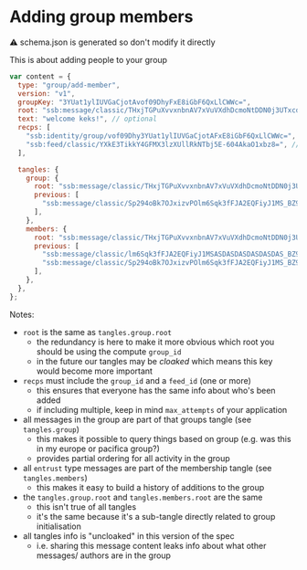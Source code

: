 # Adding group members

:warning: schema.json is generated so don't modify it directly

This is about adding people to your group

```js
var content = {
  type: "group/add-member",
  version: "v1",
  groupKey: "3YUat1ylIUVGaCjotAvof09DhyFxE8iGbF6QxLlCWWc=",
  root: "ssb:message/classic/THxjTGPuXvvxnbnAV7xVuVXdhDcmoNtDDN0j3UTxcd8=",
  text: "welcome keks!", // optional
  recps: [
    "ssb:identity/group/vof09Dhy3YUat1ylIUVGaCjotAFxE8iGbF6QxLlCWWc=", // group_id
    "ssb:feed/classic/YXkE3TikkY4GFMX3lzXUllRkNTbj5E-604AkaO1xbz8=", // feed_id (for new person)
  ],

  tangles: {
    group: {
      root: "ssb:message/classic/THxjTGPuXvvxnbnAV7xVuVXdhDcmoNtDDN0j3UTxcd8=",
      previous: [
        "ssb:message/classic/Sp294oBk7OJxizvPOlm6Sqk3fFJA2EQFiyJ1MS_BZ9E=",
      ],
    },
    members: {
      root: "ssb:message/classic/THxjTGPuXvvxnbnAV7xVuVXdhDcmoNtDDN0j3UTxcd8=",
      previous: [
        "ssb:message/classic/lm6Sqk3fFJA2EQFiyJ1MSASDASDASDASDASDAS_BZ9E=",
        "ssb:message/classic/Sp294oBk7OJxizvPOlm6Sqk3fFJA2EQFiyJ1MS_BZ9E=",
      ],
    },
  },
};
```

Notes:

- `root` is the same as `tangles.group.root`
  - the redundancy is here to make it more obvious which root you should be using the compute `group_id`
  - in the future our tangles may be _cloaked_ which means this key would become more important
- `recps` must include the `group_id` and a `feed_id` (one or more)
  - this ensures that everyone has the same info about who's been added
  - if including multiple, keep in mind `max_attempts` of your application
- all messages in the group are part of that groups tangle (see `tangles.group`)
  - this makes it possible to query things based on group (e.g. was this in my europe or pacifica group?)
  - provides partial ordering for all activity in the group
- all `entrust` type messages are part of the membership tangle (see `tangles.members`)
  - this makes it easy to build a history of additions to the group
- the `tangles.group.root` and `tangles.members.root` are the same
  - this isn't true of all tangles
  - it's the same because it's a sub-tangle directly related to group initialisation
- all tangles info is "uncloaked" in this version of the spec
  - i.e. sharing this message content leaks info about what other messages/ authors are in the group
